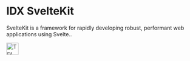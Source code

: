 # IDX SvelteKit
SvelteKit is a framework for rapidly developing robust, performant web applications using Svelte..

<a href="https://idx.google.com/new?template=https://github.com/glidematrix/idx-sveltekit">
  <img height="32" alt="Try in IDX" src="https://cdn.idx.dev/btn/try_dark_32.svg">
</a>
